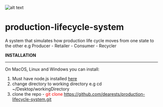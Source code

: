 ![alt text](http://www.angelfire.com/ego/mr.f/images/plc.jpg "image description")


# production-lifecycle-system
A system that simulates how production life cycle moves from one state to the other e.g Producer - Retailer - Consumer - Recycler

**INSTALLATION**
*********

On MacOS, Linux and Windows you can install:

1) Must have node.js installed [here](https://nodejs.org/en/)
2) change directory to working directory e.g cd ~/Desktop/workingDirectory
3) clone the repo - <span style="color:red">git clone https://github.com/dearests/production-lifecycle-system.git</span>
